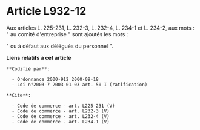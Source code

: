# Article L932-12

Aux articles L. 225-231, L. 232-3, L. 232-4, L. 234-1 et L. 234-2, aux mots : " au comité d'entreprise " sont ajoutés les
mots : 

" ou à défaut aux délégués du personnel ".

**Liens relatifs à cet article**

	**Codifié par**:

	  - Ordonnance 2000-912 2000-09-18
	  - Loi n°2003-7 2003-01-03 art. 50 I (ratification)

	**Cite**:

	  - Code de commerce - art. L225-231 (V)
	  - Code de commerce - art. L232-3 (V)
	  - Code de commerce - art. L232-4 (V)
	  - Code de commerce - art. L234-1 (V)
